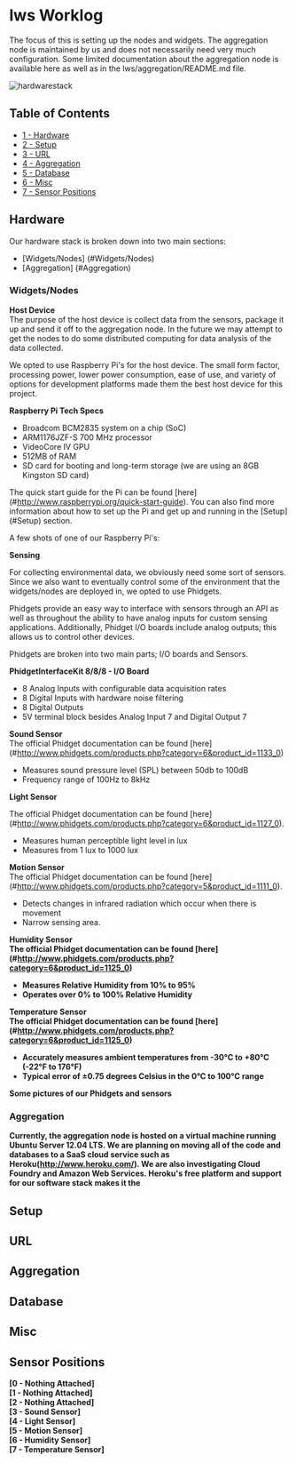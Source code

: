 
lws Worklog
========

The focus of this is setting up the nodes and widgets. The aggregation node is maintained by us and does not necessarily need very much configuration. Some limited documentation about the aggregation node is available here as well as in the lws/aggregation/README.md file.

![hardwarestack](https://github.com/t3hpaul/lws/blob/gh-pages/static/worklog_photos/full_stack_flash.jpg)

Table of Contents
-----
* [1 - Hardware](#hardware)
* [2 - Setup](#setup)
* [3 - URL](#URL)
* [4 - Aggregation](#aggregation)
* [5 - Database](#database)
* [6 - Misc](#misc)
* [7 - Sensor Positions](#sensor-positions)

Hardware
------------

Our hardware stack is broken down into two main sections:
* [Widgets/Nodes] (#Widgets/Nodes)
* [Aggregation] (#Aggregation)

### Widgets/Nodes

<b>Host Device</b><br/>
The purpose of the host device is collect data from the sensors, package it up and send it off to the aggregation node. In the future we may attempt to get the nodes to do some distributed computing for data analysis of the data collected. <br/>

We opted to use Raspberry Pi's for the host device. The small form factor, processing power, lower power consumption, ease of use, and variety of options for development platforms made them the best host device for this project. <br/>

<b>Raspberry Pi Tech Specs</b><br/>
* Broadcom BCM2835 system on a chip (SoC)
* ARM1176JZF-S 700 MHz processor
* VideoCore IV GPU
* 512MB of RAM
* SD card for booting and long-term storage (we are using an 8GB Kingston SD card)<br/>

The quick start guide for the Pi can be found [here] (#http://www.raspberrypi.org/quick-start-guide). You can also find more information about how to set up the Pi and get up and running in the [Setup] (#Setup) section.<br/>

A few shots of one of our Raspberry Pi's:


<b>Sensing</b><br/>

For collecting environmental data, we obviously need some sort of sensors. Since we also want to eventually control some of the environment that the widgets/nodes are deployed in, we opted to use Phidgets.<br/>

Phidgets provide an easy way to interface with sensors through an API as well as throughout the ability to have analog inputs for custom sensing applications. Additionally, Phidget I/O boards include analog outputs; this allows us to control other devices. <br/>

Phidgets are broken into two main parts; I/O boards and Sensors. <br/>

<b>PhidgetInterfaceKit 8/8/8 - I/O Board </b><br/>
* 8 Analog Inputs with configurable data acquisition rates
* 8 Digital Inputs with hardware noise filtering
* 8 Digital Outputs
* 5V terminal block besides Analog Input 7 and Digital Output 7

<b> Sound Sensor </b><br/>
The official Phidget documentation can be found [here] (#http://www.phidgets.com/products.php?category=6&product_id=1133_0)
* Measures sound pressure level (SPL) between 50db to 100dB
* Frequency range of 100Hz to 8kHz

<b> Light Sensor </b><br/>

The official Phidget documentation can be found [here] (#http://www.phidgets.com/products.php?category=6&product_id=1127_0).

* Measures human perceptible light level in lux
* Measures from 1 lux to 1000 lux

<b> Motion Sensor </b><br/>
The official Phidget documentation can be found [here] (#http://www.phidgets.com/products.php?category=5&product_id=1111_0).

* Detects changes in infrared radiation which occur when there is movement
* Narrow sensing area.

<b> Humidity Sensor <b/><br/>
The official Phidget documentation can be found [here] (#http://www.phidgets.com/products.php?category=6&product_id=1125_0)

* Measures Relative Humidity from 10% to 95%
* Operates over 0% to 100% Relative Humidity

<b> Temperature Sensor </b><br/>
The official Phidget documentation can be found [here] (#http://www.phidgets.com/products.php?category=6&product_id=1125_0)

* Accurately measures ambient temperatures from -30°C to +80°C (-22°F to 176°F) 
* Typical error of ±0.75 degrees Celsius in the 0°C to 100°C range

<b> Some pictures of our Phidgets and sensors </b><br>


### Aggregation

Currently, the aggregation node is hosted on a virtual machine running Ubuntu Server 12.04 LTS. We are planning on moving all of the code and databases to a SaaS cloud service such as Heroku(http://www.heroku.com/). We are also investigating Cloud Foundry and Amazon Web Services. Heroku's free platform and support for our software stack makes it the 

Setup
-----


URL
---

Aggregation
-----------

Database
--------

Misc
----

Sensor Positions
----------------
[0 - Nothing Attached]<br/>
[1 - Nothing Attached]<br/>
[2 - Nothing Attached]<br/>
[3 - Sound Sensor]<br/>
[4 - Light Sensor]<br/>
[5 - Motion Sensor]<br/>
[6 - Humidity Sensor]<br/>
[7 - Temperature Sensor]<br/>
